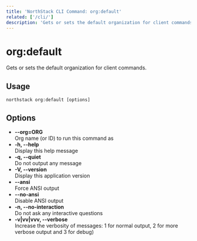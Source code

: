 ```yaml
---
title: 'NorthStack CLI Command: org:default'
related: ['/cli/']
description: 'Gets or sets the default organization for client commands.'
---
```


# org:default

Gets or sets the default organization for client commands.

## Usage

`northstack org:default [options]`

## Options

-   **--org=ORG**  
    Org name (or ID) to run this command as
-   **-h, --help**  
    Display this help message
-   **-q, --quiet**  
    Do not output any message
-   **-V, --version**  
    Display this application version
-   **--ansi**  
    Force ANSI output
-   **--no-ansi**  
    Disable ANSI output
-   **-n, --no-interaction**  
    Do not ask any interactive questions
-   **-v|vv|vvv, --verbose**  
    Increase the verbosity of messages: 1 for normal output, 2 for more verbose output and 3 for debug)
